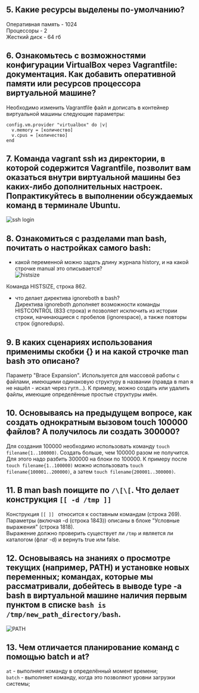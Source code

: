 ## 5. Какие ресурсы выделены по-умолчанию?  
Оперативная память - 1024  
Процессоры - 2  
Жесткий диск - 64 гб  


## 6. Ознакомьтесь с возможностями конфигурации VirtualBox через Vagrantfile: документация. Как добавить оперативной памяти или ресурсов процессора виртуальной машине?  
Необходимо изменить Vagrantfile файл и дописать в контейнер виртуальной машины следующие параметры:  

    config.vm.provider "virtualbox" do |v|
      v.memory = [количество]
      v.cpus = [количество]
    end    
## 7. Команда vagrant ssh из директории, в которой содержится Vagrantfile, позволит вам оказаться внутри виртуальной машины без каких-либо дополнительных настроек. Попрактикуйтесь в выполнении обсуждаемых команд в терминале Ubuntu.

![ssh login](https://user-images.githubusercontent.com/68470186/136691779-f0b33424-0bbe-45e5-be24-2e530addf16a.png)

## 8. Ознакомиться с разделами man bash, почитать о настройках самого bash:

* какой переменной можно задать длину журнала history, и на какой строчке manual это описывается?  
![histsize](https://user-images.githubusercontent.com/68470186/136691763-9a9c5a24-5bd3-4b3c-a925-c1eaefc88b9a.png)

Команда HISTSIZE, строка 862.  
* что делает директива ignoreboth в bash?  
Директива ignoreboth дополняет возможности команды HISTCONTROL (833 строка) и позволяет исключить из истории строки, начинающиеся с пробелов (ignorespace), а также повторы строк (ignoredups).  

## 9. В каких сценариях использования применимы скобки {} и на какой строчке man bash это описано?  
Параметр "Вrace Expansion". Используется для массовой работы с файлами, имеющими одинаковую структуру в названии (правда в man я не нашёл - искал через гугл...).  К примеру, можно создать или удалить файлы, имеющие определённые простые структуры имён.

## 10. Основываясь на предыдущем вопросе, как создать однократным вызовом touch 100000 файлов? А получилось ли создать 300000?  
Для создания 100000 необходимо использовать команду ``touch filename{1..100000)``. Создать больше, чем 100000 разом не получится. Для этого надо разбить 300000 на блоки по 100000. К примеру после ``touch filename{1..100000)`` можно использовать ``touch filename{100001..200000)``, а затем ``touch filename{200001..300000)``.  
  
## 11. В man bash поищите по ``/\[\[``. Что делает конструкция ``[[ -d /tmp ]]``
Конструкция ``[[ ]] `` относится к составным командам (строка 269). Параметры (включая -d (строка 1843)) описаны в блоке "Условные выражения" (строка 1818).  
Выражение должно проверить существует ли ``/tmp`` и является ли каталогом (флаг -d) и вернуть true или false.  
  
## 12. Основываясь на знаниях о просмотре текущих (например, PATH) и установке новых переменных; командах, которые мы рассматривали, добейтесь в выводе type -a bash в виртуальной машине наличия первым пунктом в списке ``bash is /tmp/new_path_directory/bash``.
![PATH](https://user-images.githubusercontent.com/68470186/136691771-0d210722-37c9-4b65-a109-6dd818c10a23.png)


## 13. Чем отличается планирование команд с помощью batch и at?
``at`` - выполняет команду в определённый момент времени;  
``batch`` - выполняет команду, когда это позволяют уровни загрузки системы;

